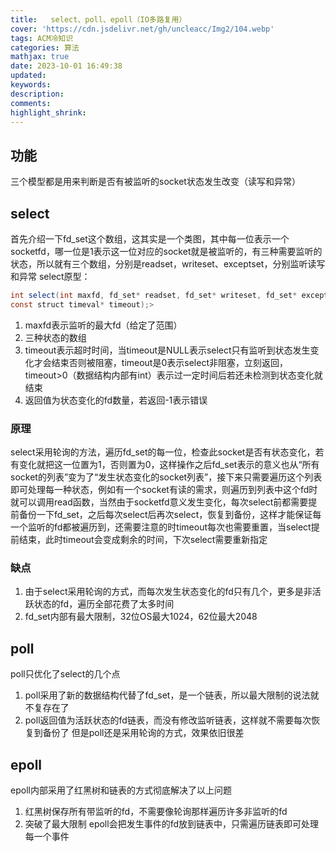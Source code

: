 ```yaml
---
title:   select、poll、epoll（IO多路复用）
cover: 'https://cdn.jsdelivr.net/gh/uncleacc/Img2/104.webp'
tags: ACM冷知识
categories: 算法
mathjax: true
date: 2023-10-01 16:49:38
updated: 
keywords: 
description: 
comments: 
highlight_shrink: 
---
```



## 功能

三个模型都是用来判断是否有被监听的socket状态发生改变（读写和异常）

## select

首先介绍一下fd_set这个数组，这其实是一个类图，其中每一位表示一个socketfd，哪一位是1表示这一位对应的socket就是被监听的，有三种需要监听的状态，所以就有三个数组，分别是readset，writeset、exceptset，分别监听读写和异常 select原型：

```java
int select(int maxfd, fd_set* readset, fd_set* writeset, fd_set* exceptset, 
const struct timeval* timeout);>
```

1. maxfd表示监听的最大fd（给定了范围） 
2. 三种状态的数组 
3. timeout表示超时时间，当timeout是NULL表示select只有监听到状态发生变化才会结束否则被阻塞，timeout是0表示select非阻塞，立刻返回，timeout&gt;0（数据结构内部有int）表示过一定时间后若还未检测到状态变化就结束 
4. 返回值为状态变化的fd数量，若返回-1表示错误

### 原理

select采用轮询的方法，遍历fd_set的每一位，检查此socket是否有状态变化，若有变化就把这一位置为1，否则置为0，这样操作之后fd_set表示的意义也从“所有socket的列表”变为了“发生状态变化的socket列表”，接下来只需要遍历这个列表即可处理每一种状态，例如有一个socket有读的需求，则遍历到列表中这个fd时就可以调用read函数，当然由于socketfd意义发生变化，每次select前都需要提前备份一下fd_set，之后每次select后再次select，恢复到备份，这样才能保证每一个监听的fd都被遍历到，还需要注意的时timeout每次也需要重置，当select提前结束，此时timeout会变成剩余的时间，下次select需要重新指定

### 缺点

1. 由于select采用轮询的方式，而每次发生状态变化的fd只有几个，更多是非活跃状态的fd，遍历全部花费了太多时间 
2. fd_set内部有最大限制，32位OS最大1024，62位最大2048

## poll

poll只优化了select的几个点

1. poll采用了新的数据结构代替了fd_set，是一个链表，所以最大限制的说法就不复存在了 
2. poll返回值为活跃状态的fd链表，而没有修改监听链表，这样就不需要每次恢复到备份了 但是poll还是采用轮询的方式，效果依旧很差

## epoll

epoll内部采用了红黑树和链表的方式彻底解决了以上问题

1. 红黑树保存所有带监听的fd，不需要像轮询那样遍历许多非监听的fd 
2. 突破了最大限制 epoll会把发生事件的fd放到链表中，只需遍历链表即可处理每一个事件

